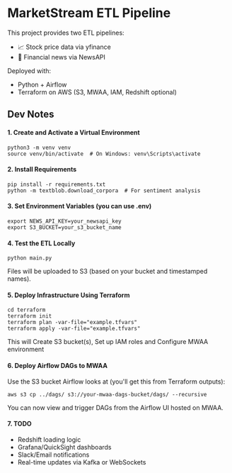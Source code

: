 # MarketStream ETL Pipeline

This project provides two ETL pipelines:
- 📈 Stock price data via yfinance
- 📰 Financial news via NewsAPI

Deployed with:
- Python + Airflow
- Terraform on AWS (S3, MWAA, IAM, Redshift optional)

## Dev Notes
#### 1. Create and Activate a Virtual Environment
```
python3 -m venv venv
source venv/bin/activate  # On Windows: venv\Scripts\activate
```
#### 2. Install Requirements
```
pip install -r requirements.txt
python -m textblob.download_corpora  # For sentiment analysis
```
#### 3. Set Environment Variables (you can use .env)
```
export NEWS_API_KEY=your_newsapi_key
export S3_BUCKET=your_s3_bucket_name
```
#### 4. Test the ETL Locally
```
python main.py
```
Files will be uploaded to S3 (based on your bucket and timestamped names).  
#### 5. Deploy Infrastructure Using Terraform
```
cd terraform
terraform init
terraform plan -var-file="example.tfvars"
terraform apply -var-file="example.tfvars"
```
This will Create S3 bucket(s), Set up IAM roles and Configure MWAA environment
#### 6. Deploy Airflow DAGs to MWAA
Use the S3 bucket Airflow looks at (you'll get this from Terraform outputs):
```
aws s3 cp ../dags/ s3://your-mwaa-dags-bucket/dags/ --recursive
```
You can now view and trigger DAGs from the Airflow UI hosted on MWAA.
#### 7. TODO
- Redshift loading logic
- Grafana/QuickSight dashboards
- Slack/Email notifications
- Real-time updates via Kafka or WebSockets

